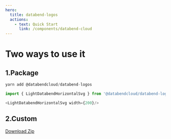 ```yaml
---
hero:
  title: databend-logos
  actions:
    - text: Quick Start
      link: /components/databend-cloud
---
```


# Two ways to use it

## 1.Package
```ts
yarn add @databendcloud/databend-logos

import { LightDatabendHorizontalSvg } from '@databendcloud/databend-logos';

<LightDatabendHorizontalSvg width={200}/>

```

## 2.Custom

<a href="/components/all-assets">Download Zip</a>
